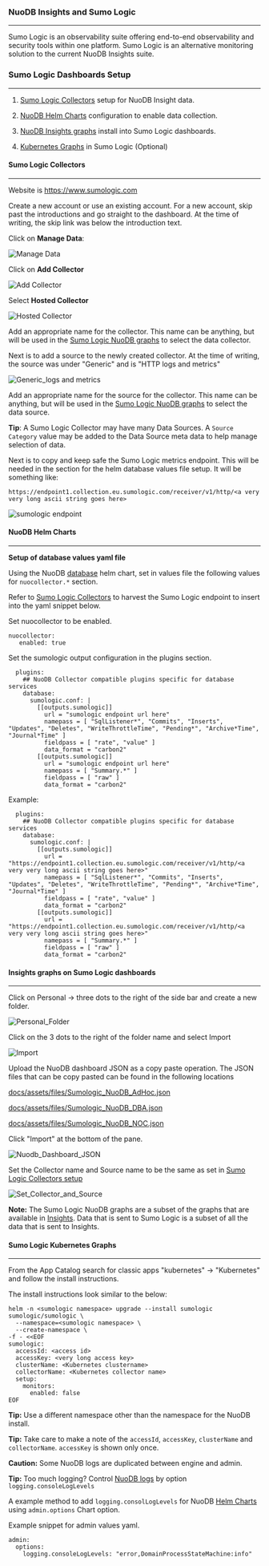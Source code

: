 ### NuoDB Insights and Sumo Logic

---

Sumo Logic is an observability suite offering end-to-end observability and security tools within one platform. Sumo Logic is an alternative monitoring solution to the current NuoDB Insights suite.

### Sumo Logic Dashboards Setup

---

1. [Sumo Logic Collectors](#sumo-logic-collectors) setup for NuoDB Insight data.

2. [NuoDB Helm Charts](#nuodb-helm-charts) configuration to enable data collection.

3. [NuoDB Insights graphs](#insights-graphs-on-sumo-logic-dashboards) install into Sumo Logic dashboards.

4. [Kubernetes Graphs](#sumo-logic-kubernetes-graphs) in Sumo Logic (Optional)

#### Sumo Logic Collectors

---

Website is https://www.sumologic.com

Create a new account or use an existing account. For a new account, skip past the introductions and go straight to the dashboard. At the time of writing, the skip link was below the introduction text.

Click on  **Manage Data**: 

![Manage Data](./assets/images/sumologic0.png)

Click on **Add Collector**

![Add Collector](./assets/images/sumologic1.png)

Select **Hosted Collector**

![Hosted Collector](./assets/images/sumologic2.png)

Add an appropriate name for the collector. This name can be anything, but will be used in the [Sumo Logic NuoDB graphs](#insights-graphs-on-sumo-logic-dashboards) to select the data collector. 

Next is to add a source to the newly created collector. At the time of writing, the source was under "Generic" and is  "HTTP logs and metrics"

![Generic_logs and metrics](./assets/images/sumologic4.png)

Add an appropriate name for the source for the collector. This name can be anything, but will be used in the [Sumo Logic NuoDB graphs](#insights-graphs-on-sumo-logic-dashboards) to select the data source.

**Tip**: A Sumo Logic Collector may have many Data Sources. A ```Source Category``` value may be added to the Data Source meta data to help manage selection of data.

Next is to copy and keep safe the Sumo Logic metrics endpoint. This will be needed in the section for the helm database values file setup. It will be something like:

```
https://endpoint1.collection.eu.sumologic.com/receiver/v1/http/<a very very long ascii string goes here>
```

![sumologic endpoint](./assets/images/sumologic6a.png)

#### NuoDB Helm Charts

---

**Setup of database values yaml file**

Using the NuoDB [database](https://github.com/nuodb/nuodb-helm-charts/blob/master/stable/database/README.md) helm chart, set in values file the following values for ```nuocollector.*``` section.

Refer to [Sumo Logic Collectors](#sumo-logic-collectors) to harvest the Sumo Logic endpoint to insert into the yaml snippet below.

Set nuocollector to be enabled.

```
nuocollector:
   enabled: true
```

Set the sumologic output configuration in the plugins section.

```
  plugins:
    ## NuoDB Collector compatible plugins specific for database services
    database:
      sumologic.conf: |
        [[outputs.sumologic]]
          url = "sumologic endpoint url here"
          namepass = [ "SqlListener*", "Commits", "Inserts", "Updates", "Deletes", "WriteThrottleTime", "Pending*", "Archive*Time", "Journal*Time" ]
          fieldpass = [ "rate", "value" ]
          data_format = "carbon2"
        [[outputs.sumologic]]
          url = "sumologic endpoint url here"
          namepass = [ "Summary.*" ]
          fieldpass = [ "raw" ]
          data_format = "carbon2"
```

Example:

```
  plugins:
    ## NuoDB Collector compatible plugins specific for database services
    database:
      sumologic.conf: |
        [[outputs.sumologic]]
          url = "https://endpoint1.collection.eu.sumologic.com/receiver/v1/http/<a very very long ascii string goes here>"
          namepass = [ "SqlListener*", "Commits", "Inserts", "Updates", "Deletes", "WriteThrottleTime", "Pending*", "Archive*Time", "Journal*Time" ]
          fieldpass = [ "rate", "value" ]
          data_format = "carbon2"
        [[outputs.sumologic]]
          url = "https://endpoint1.collection.eu.sumologic.com/receiver/v1/http/<a very very long ascii string goes here>"
          namepass = [ "Summary.*" ]
          fieldpass = [ "raw" ]
          data_format = "carbon2" 
```

#### Insights graphs on Sumo Logic dashboards

---

Click on Personal -> three dots to the right of the side bar and create a new folder.

![Personal_Folder](./assets/images/sumologic21.png)

Click on the 3 dots to the right of the folder name and select Import

![Import](./assets/images/sumologic22.png)

Upload the NuoDB dashboard JSON as a copy paste operation.  The JSON files that can be copy pasted can be found in the following locations

[docs/assets/files/Sumologic_NuoDB_AdHoc.json](assets/files/Sumologic_NuoDB_AdHoc.json)

[docs/assets/files/Sumologic_NuoDB_DBA.json](./assets/files/Sumologic_NuoDB_DBA.json)

[docs/assets/files/Sumologic_NuoDB_NOC.json](./assets/files/Sumologic_NuoDB_NOC.json)

Click "Import" at the bottom of the pane.

![Nuodb_Dashboard_JSON](./assets/images/sumologic25.png)

Set the Collector name and Source name to be the same as set in [Sumo Logic Collectors setup](#sumo-logic-collectors)

![Set_Collector_and_Source](./assets/images/sumologic26.png)

**Note:** The Sumo Logic NuoDB graphs are a subset of the graphs that are available in [Insights](https://github.com/nuodb/nuodb-insights/tree/master). Data that is sent to Sumo Logic is a subset of all the data that is sent to Insights. 

#### Sumo Logic Kubernetes Graphs

---

From the App Catalog search for classic apps "kubernetes" -> "Kubernetes" and follow the install instructions. 

The install instructions look similar to the below:

```
helm -n <sumologic namespace> upgrade --install sumologic sumologic/sumologic \
  --namespace=<sumologic namespace> \
  --create-namespace \
-f - <<EOF
sumologic:
  accessId: <access id>
  accessKey: <very long access key>
  clusterName: <Kubernetes clustername>
  collectorName: <Kubernetes collector name>
  setup:
    monitors:
      enabled: false
EOF
```

**Tip:** Use a different namespace other than the namespace for the NuoDB install. 

**Tip:** Take care to make a note of the ```accessId```, ```accessKey```, ```clusterName``` and ```collectorName```.  ```accessKey``` is shown only once.

**Caution:** Some NuoDB logs are duplicated between engine and admin. 

**Tip:** Too much logging? Control [NuoDB logs](https://doc.nuodb.com/nuodb/latest/reference-information/configuration-files/host-properties-nuoadmin.conf/) by option ```logging.consoleLogLevels``` 

A example method to add ```logging.consolLogLevels``` for NuoDB [Helm Charts](https://github.com/nuodb/nuodb-helm-charts/blob/master/stable/admin/README.md#admin)  using ```admin.options``` Chart option.

Example snippet for admin values yaml.

```
admin:
  options:
    logging.consoleLogLevels: "error,DomainProcessStateMachine:info"
```
